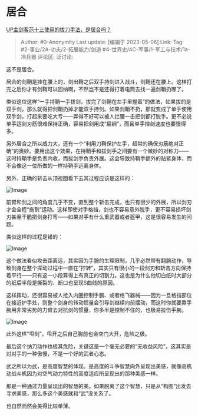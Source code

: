 # 居合
[UP主剑客范十三使用的拔刀手法，是居合吗？](https://www.zhihu.com/question/585018166/answer/3014800585)

> Author: #0-Anonymity
> Last update: [编辑于 2023-05-06]
> Link:
> Tag: #2-事业/2A-功夫/2-拓展能力/剑道 #4-世界史/4C-军事/1-军工与技术/1a-冷兵器
> 评论区:
> 泛讨论:

这不是居合。

居合的剑鞘是挂在腰上的，剑出鞘之后双手持剑进入战斗，剑鞘还在腰上。这样打完之后你才有剑鞘可以回纳啊，不然岂不是还得打着电筒去找一遍剑鞘扔哪了。

类似这位这样“一手持鞘一手拔剑，拔完了剑鞘在左手里握着”的做法，如果拔的是双手剑，那么就得把剑鞘扔掉才能双手持剑。如果剑鞘不扔，那就变成了单手使用双手剑，打起来要吃大亏——弄得不好可以被人拦腰一击把剑都打脱手。更不必说单手运剑刃筋很难保持正确，容易把剑用成“扁锏”，而且单手控剑速度也要慢得多。

另外居合之所以威力大，还有一个“利用刀鞘保护左手，超常的确保刃筋绝对正确”的奥妙。要用出这个效果，在持鞘手和拔剑手之间要有一个微妙的对称力——这时持鞘手是负责内收，而拔剑手负责外展。这会导致持鞘手额外的贴紧身体，而不会像这一位所做的一样持鞘手远离身体。

另外，正确的斩击从顶视图看下去其过程应该是这样的：

![Image](https://pic1.zhimg.com/50/v2-fd001b20d7fdcf3682535ddb1ed1279e_720w.jpg?source=1940ef5c)

前臂和剑之间的角度几乎不变，直到整个斩击完成，也只有很少的外展，所以剑刃才会全程“拖割”运动。这样即使对手格挡，剑也不容易意外脱手，更不容易损坏剑刃甚至干脆把剑身打弯——如果对手有什么重武器或者盔甲，这是很容易发生的问题。

类似这样的过程是错的：

![Image](https://picx.zhimg.com/50/v2-f94394122e730c214a513f7eb4d806ca_720w.jpg?source=1940ef5c)

这个做法看似攻击距离远，其实因为手腕的生理限制，几乎必然带有翻腕动作，导致剑身在整个挥动过程中一直在“拧转”，其实只有很小的一段剑刃和斩击方向保持着平行——只有这一小段算得上有真正的切割力。这也是为什么他切白纸时大部分的纸后半段是撕裂的、断口也呈现S曲线的原因。

这样挥动，还很容易被人抢入内圈控制手腕、或者格飞器械——因为一旦格挡部位在接近护手处，则整个剑身的转动惯量会引导剑继续向前摆动，而这时你就要靠手腕用非常劣势的力臂去对抗剑的惯量，你多半是控制不住的，也极易拉伤手腕。

![Image](https://picx.zhimg.com/50/v2-c99b20cc67d79fa7a81517411dd77ca4_720w.jpg?source=1940ef5c)

此外这样“甩剑”，甩开之后自己胸前也会空门大开，危险之极。

最后这个纳刀动作也极其危险，关键这是一个毫无必要的“无收益风险”，这其实是对对手的一种傲慢，不是一个好的武者心态。

武之所以为武，是高度智慧的体现。是高度的斗争智慧向外呈现出美感，就像高机动战斗机因为对空气动力特性的高度适应所呈现出的那种美感一样。

那是一种通过力量呈现出的智慧的美。如果脱离了这个智慧，只是从“构图”出发去寻求美感，那么多这个美感就和“武”没关系了。

也自然而然会美得比较单薄。
